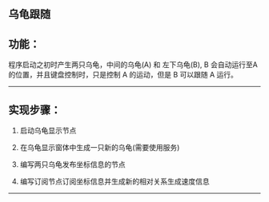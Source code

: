 ## 乌龟跟随

## 功能：

程序启动之初时产生两只乌龟，中间的乌龟(A) 和 左下乌龟(B), B 会自动运行至A的位置，并且键盘控制时，只是控制 A 的运动，但是 B 可以跟随 A 运行。

****

## 实现步骤：

1.  启动乌龟显示节点

2.  在乌龟显示窗体中生成一只新的乌龟(需要使用服务)

3.  编写两只乌龟发布坐标信息的节点

4.  编写订阅节点订阅坐标信息并生成新的相对关系生成速度信息

****
